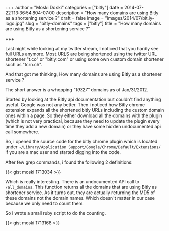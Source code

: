 +++
author = "Moski Doski"
categories = ["bitly"]
date = 2014-07-22T13:36:54.804-07:00
description = "How many domains are using Bitly as a shortening service ?"
draft = false
image = "images/2014/07/bit.ly-logo.jpg"
slug = "bitly-domains"
tags = ["bitly"]
title = "How many domains are using Bitly as a shortening service ?"

+++

Last night while looking at my twitter stream, I noticed that you hardly see full URLs anymore. Most URLS are being shortened using the twitter URL shortener "t.co" or "bitly.com" or using some own custom domain shortener such as "tcrn.ch".

And that got me thinking, How many domains are using Bitly as a shortener service ? 

The short answer is a whopping _"19327"_ domains as of Jan/31/2012.


Started by looking at the Bitly api documentation but couldn't find anything useful. Google was not any better. Then i noticed how Bitly chrome extension expands all the shortened bitly URLs including the custom domain ones within a page. So they either download all the domains with the plugin (which is not very practical, because they need to update the plugin every time they add a new domain) or they have some hidden undocumented api call somewhere.

So, i opened the source code for the bitly chrome plugin which is located under `~/Library/Application Support/Google/Chrome/Default/Extensions/` if you are a mac user and started digging into the code.

After few grep commands, i found the following 2 definitions:

{{< gist moski 1713034 >}}

Which is really interesting. There is an undocumented API call to `/all_domains`. This function returns all the domains that are using Bitly as shortener service. As it turns out, they are actually returning the MD5 of these domains not the domain names. Which doesn't matter in our case because we only need to count them.

So i wrote a small ruby script to do the counting.

{{< gist moski 1713168 >}}



